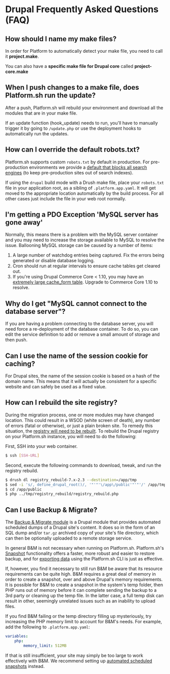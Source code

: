 # Drupal Frequently Asked Questions (FAQ)

## How should I name my make files?

In order for Platform to automatically detect your make file, you need
to call it **project.make**.

You can also have a **specific make file for Drupal core** called
**project-core.make**

## When I push changes to a make file, does Platform.sh run the update?

After a push, Platform.sh will rebuild your environment and download all
the modules that are in your make file.

If an update function (hook_update) needs to run, you'll have to
manually trigger it by going to `/update.php` or use the
deployment hooks to automatically run the updates.

## How can I override the default robots.txt?

Platform.sh supports custom `robots.txt` by default in production. For pre-production environments we provide a [default that blocks all search engines](/administration/web/configure-environment.html#x-robots-tag) (to keep pre-production sites out of search indexes).

If using the `drupal` build mode with a Drush make file, place your `robots.txt` file in your application root, as a sibling of `.platform.app.yaml`.  It will get moved to the appropriate location automatically by the build process.  For all other cases just include the file in your web root normally.

## I'm getting a PDO Exception 'MySQL server has gone away'

Normally, this means there is a problem with the MySQL server container
and you may need to increase the storage available to MySQL to resolve
the issue. Ballooning MySQL storage can be caused by a number of items:

1)  A large number of watchdog entries being captured. Fix the errors
    being generated or disable database logging.
2)  Cron should run at regular intervals to ensure cache
    tables get cleared out.
3)  If you're using Drupal Commerce Core < 1.10, you may have an
    [extremely large cache_form
    table](https://www.drupal.org/node/2057073). Upgrade to Commerce
    Core 1.10 to resolve.

## Why do I get "MySQL cannot connect to the database server"?

If you are having a problem connecting to the database server, you will
need force a re-deployment of the database container. To do so, you can
edit the service definition to add or remove a small amount of storage and
then push.

## Can I use the name of the session cookie for caching?

For Drupal sites, the name of the session cookie is based on a hash of the
domain name. This means that it will actually be consistent for a specific
website and can safely be used as a fixed value.

## How can I rebuild the site registry?

During the migration process, one or more modules may have changed
location. This could result in a WSOD (white screen of death), any
number of errors (fatal or otherwise), or just a plain broken site. To
remedy this situation, the [registry will need to be
rebuilt](https://www.drupal.org/project/registry_rebuild). To rebuild
the Drupal registry on your Platform.sh instance, you will need to do
the following:

First, SSH into your web container.

```bash
$ ssh [SSH-URL]
```

Second, execute the following commands to download, tweak, and run the
registry rebuild.

```bash
$ drush dl registry_rebuild-7.x-2.3 --destination=/app/tmp
$ sed -i 's/, define_drupal_root()/, '"'"'\/app\/public'"'"'/' /app/tmp/registry_rebuild/registry_rebuild.php
$ cd /app/public
$ php ../tmp/registry_rebuild/registry_rebuild.php
```

## Can I use Backup & Migrate?


The [Backup & Migrate module](https://www.drupal.org/project/backup_migrate) is a Drupal module that provides automated scheduled dumps of a Drupal site's content.  It does so in the form of an SQL dump and/or `tar.gz` archived copy of your site's file directory, which can then be optionally uploaded to a remote storage service.

In general B&M is not necessary when running on Platform.sh.  Platform.sh's [Snapshot](/administration/snapshot-and-restore.md) functionality offers a faster, more robust and easier to restore backup, and for [exporting data](/tutorials/exporting.md) using the Platform.sh CLI is just as effective.

If, however, you find it necessary to still run B&M be aware that its resource requirements can be quite high.  B&M requires a great deal of memory in order to create a snapshot, over and above Drupal's memory requirements.  It is possible for B&M to create a snapshot in the system's temp folder, then PHP runs out of memory before it can complete sending the backup to a 3rd party or cleaning up the temp file.  In the latter case, a full temp disk can result in other, seemingly unrelated issues such as an inability to upload files.

If you find B&M failing or the temp directory filling up mysteriously, try increasing the PHP memory limit to account for B&M's needs.  For example, add the following to `.platform.app.yaml`:

```yaml
variables:
    php:
        memory_limit: 512MB
```

If that is still insufficient, your site may simply be too large to work effectively with B&M.  We recommend setting up [automated scheduled snapshots](/administration/snapshot-and-restore.md#automated-snapshots) instead.
